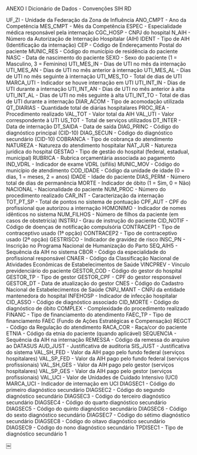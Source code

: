 ANEXO I 
Dicionário de Dados - Convenções SIH RD

UF_ZI - Unidade da Federação da Zona de Influência
ANO_CMPT - Ano da Competência
MES_CMPT - Mês da Competência
ESPEC - Especialidade médica responsável pela internação
CGC_HOSP - CNPJ do hospital
N_AIH - Número da Autorização de Internação Hospitalar (AIH)
IDENT - Tipo de AIH (Identificação da internação)
CEP - Código de Endereçamento Postal do paciente
MUNIC_RES - Código do município de residência do paciente
NASC - Data de nascimento do paciente
SEXO - Sexo do paciente (1 = Masculino, 3 = Feminino)
UTI_MES_IN - Dias de UTI no mês da internação
UTI_MES_AN - Dias de UTI no mês anterior à internação
UTI_MES_AL - Dias de UTI no mês seguinte à internação
UTI_MES_TO - Total de dias de UTI
MARCA_UTI - Indicador se houve internação em UTI
UTI_INT_IN - Dias de UTI durante a internação
UTI_INT_AN - Dias de UTI no mês anterior à alta
UTI_INT_AL - Dias de UTI no mês seguinte à alta
UTI_INT_TO - Total de dias de UTI durante a internação
DIAR_ACOM - Tipo de acomodação utilizada
QT_DIARIAS - Quantidade total de diárias hospitalares
PROC_REA - Procedimento realizado
VAL_TOT - Valor total da AIH
VAL_UTI - Valor correspondente à UTI
US_TOT - Total de serviços utilizados
DT_INTER - Data de internação
DT_SAIDA - Data de saída
DIAG_PRINC - Código do diagnóstico principal (CID-10)
DIAG_SECUN - Código do diagnóstico secundário (CID-10)
COBRANCA - Tipo de cobrança do atendimento
NATUREZA - Natureza do atendimento hospitalar
NAT_JUR - Natureza jurídica do hospital
GESTAO - Tipo de gestão do hospital (federal, estadual, municipal)
RUBRICA - Rubrica orçamentária associada ao pagamento
IND_VDRL - Indicador de exame VDRL (sífilis)
MUNIC_MOV - Código do município de atendimento
COD_IDADE - Código da unidade de idade (0 = dias, 1 = meses, 2 = anos)
IDADE - Idade do paciente
DIAS_PERM - Número total de dias de permanência
MORTE - Indicador de óbito (1 = Sim, 0 = Não)
NACIONAL - Nacionalidade do paciente
NUM_PROC - Número do procedimento realizado
CAR_INT - Caracterização da internação
TOT_PT_SP - Total de pontos no sistema de pontuação
CPF_AUT - CPF do profissional que autorizou a internação
HOMONIMO - Indicador de nomes idênticos no sistema
NUM_FILHOS - Número de filhos da paciente (em casos de obstetrícia)
INSTRU - Grau de instrução do paciente
CID_NOTIF - Código de doenças de notificação compulsória
CONTRACEP1 - Tipo de contraceptivo usado (1ª opção)
CONTRACEP2 - Tipo de contraceptivo usado (2ª opção)
GESTRISCO - Indicador de gravidez de risco
INSC_PN - Inscrição no Programa Nacional de Humanização do Parto
SEQ_AIH5 - Sequência da AIH no sistema
CBOR - Código da especialidade do profissional responsável
CNAER - Código da Classificação Nacional de Atividades Econômicas de Estabelecimentos de Saúde
VINCPREV - Vínculo previdenciário do paciente
GESTOR_COD - Código do gestor do hospital
GESTOR_TP - Tipo de gestor
GESTOR_CPF - CPF do gestor responsável
GESTOR_DT - Data de atualização do gestor
CNES - Código do Cadastro Nacional de Estabelecimentos de Saúde
CNPJ_MANT - CNPJ da entidade mantenedora do hospital
INFEHOSP - Indicador de infecção hospitalar
CID_ASSO - Código de diagnóstico associado
CID_MORTE - Código do diagnóstico de óbito
COMPLEX - Complexidade do procedimento realizado
FINANC - Tipo de financiamento do atendimento
FAEC_TP - Tipo de financiamento FAEC (Fundo de Ações Estratégicas e Compensação)
REGCT - Código da Regulação do atendimento
RACA_COR - Raça/cor do paciente
ETNIA - Código da etnia do paciente (quando aplicável)
SEQUENCIA - Sequência da AIH na internação
REMESSA - Código da remessa do arquivo ao DATASUS
AUD_JUST - Justificativa de auditoria
SIS_JUST - Justificativa do sistema
VAL_SH_FED - Valor da AIH pago pelo fundo federal (serviços hospitalares)
VAL_SP_FED - Valor da AIH pago pelo fundo federal (serviços profissionais)
VAL_SH_GES - Valor da AIH pago pelo gestor (serviços hospitalares)
VAL_SP_GES - Valor da AIH pago pelo gestor (serviços profissionais)
VAL_UCI - Valor de Unidades de Cuidado Intensivo (UCI)
MARCA_UCI - Indicador de internação em UCI
DIAGSEC1 - Código do primeiro diagnóstico secundário
DIAGSEC2 - Código do segundo diagnóstico secundário
DIAGSEC3 - Código do terceiro diagnóstico secundário
DIAGSEC4 - Código do quarto diagnóstico secundário
DIAGSEC5 - Código do quinto diagnóstico secundário
DIAGSEC6 - Código do sexto diagnóstico secundário
DIAGSEC7 - Código do sétimo diagnóstico secundário
DIAGSEC8 - Código do oitavo diagnóstico secundário
DIAGSEC9 - Código do nono diagnóstico secundário
TPDISEC1 - Tipo de diagnóstico secundário 1

￼

